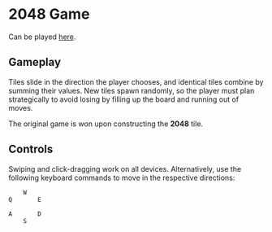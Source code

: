 [//]: # "permalink: /index.html"

# 2048 Game

Can be played [here](http://127.0.0.1:5500/Games/2048%20Game/index.html).

## Gameplay

Tiles slide in the direction the player chooses, and identical tiles combine by summing their values. New tiles spawn randomly, so the player must plan strategically to avoid losing by filling up the board and running out of moves.

The original game is won upon constructing the **2048** tile.

## Controls

Swiping and click-dragging work on all devices. Alternatively, use the following keyboard commands to move in the respective directions:

        W
    Q       E

    A       D
        S


